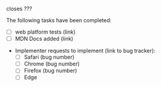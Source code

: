 closes ???

The following tasks have been completed:

 * [ ] web platform tests (link)
 * [ ] MDN Docs added (link)

 * Implementer requests to implement (link to bug tracker):
   * [ ] Safari (bug number)
   * [ ] Chrome (bug number)
   * [ ] Firefox (bug number)
   * [ ] Edge
